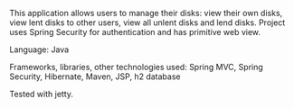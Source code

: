 This application allows users to manage their disks: view their own disks, view lent disks to other users, view all unlent disks and lend disks. Project uses Spring Security for authentication and has primitive web view. 

Language: Java

Frameworks, libraries, other technologies used:  Spring MVC, Spring Security, Hibernate, Maven, JSP, h2 database

Tested with jetty.

